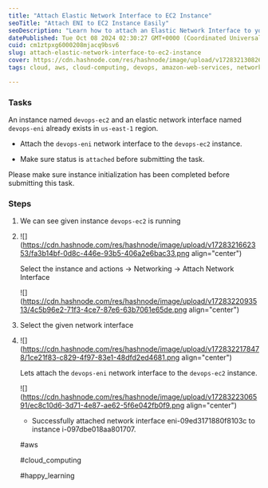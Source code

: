 ```yaml
---
title: "Attach Elastic Network Interface to EC2 Instance"
seoTitle: "Attach ENI to EC2 Instance Easily"
seoDescription: "Learn how to attach an Elastic Network Interface to your EC2 instance with step-by-step instructions in this AWS guide"
datePublished: Tue Oct 08 2024 02:30:27 GMT+0000 (Coordinated Universal Time)
cuid: cm1ztpxg6000208mjacq9bsv6
slug: attach-elastic-network-interface-to-ec2-instance
cover: https://cdn.hashnode.com/res/hashnode/image/upload/v1728321308269/88e76439-a840-4932-97de-2917b949ae0e.png
tags: cloud, aws, cloud-computing, devops, amazon-web-services, networking, aws-elastic-ip

---
```


### Tasks

An instance named `devops-ec2` and an elastic network interface named `devops-eni` already exists in `us-east-1` region.

* Attach the `devops-eni` network interface to the `devops-ec2` instance.
    
* Make sure status is `attached` before submitting the task.
    

Please make sure instance initialization has been completed before submitting this task.

### Steps

1. We can see given instance `devops-ec2` is running
    
2. ![](https://cdn.hashnode.com/res/hashnode/image/upload/v1728321662353/fa3b14bf-0d8c-446e-93b5-406a2e6bac33.png align="center")
    
    Select the instance and actions → Networking → Attach Network Interface
    
    ![](https://cdn.hashnode.com/res/hashnode/image/upload/v1728322093513/4c5b96e2-71f3-4ce7-87e6-63b7061e65de.png align="center")
    
3. Select the given network interface
    
4. ![](https://cdn.hashnode.com/res/hashnode/image/upload/v1728322178478/1ce21f83-c829-4f97-83e1-48dfd2ed4681.png align="center")
    
    Lets attach the `devops-eni` network interface to the `devops-ec2` instance.
    
    ![](https://cdn.hashnode.com/res/hashnode/image/upload/v1728322306591/ec8c10d6-3d71-4e87-ae62-5f6e042fb0f9.png align="center")
    
    * Successfully attached network interface eni-09ed3171880f8103c to instance i-097dbe018aa801707.
        
    
    #aws
    
    #cloud\_computing
    
    #happy\_learning